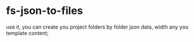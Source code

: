 # fs-json-to-files
use it, you can create you project folders by folder json data, width any you template content;
